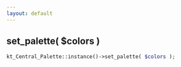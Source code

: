 ```yaml
---
layout: default
---
```


## set_palette( $colors )

```php
kt_Central_Palette::instance()->set_palette( $colors );
```

